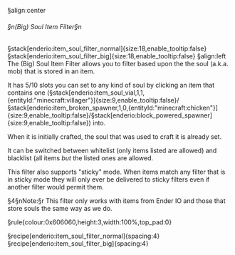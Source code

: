 §align:center
###### §n(Big) Soul Item Filter§n
§stack[enderio:item_soul_filter_normal]{size:18,enable_tooltip:false}§stack[enderio:item_soul_filter_big]{size:18,enable_tooltip:false} 
§align:left
The (Big) Soul Item Filter allows you to filter based upon the the soul (a.k.a. mob) that is stored in an item.

It has 5/10 slots you can set to any kind of soul by clicking an item that contains one (§stack[enderio:item_soul_vial,1,1,{entityId:"minecraft:villager"}]{size:9,enable_tooltip:false}/§stack[enderio:item_broken_spawner,1,0,{entityId:"minecraft:chicken"}]{size:9,enable_tooltip:false}/§stack[enderio:block_powered_spawner]{size:9,enable_tooltip:false}) into.

When it is initially crafted, the soul that was used to craft it is already set.

It can be switched between whitelist (only items listed are allowed) and blacklist (all items *but* the listed ones are allowed.

This filter also supports "sticky" mode. When items match any filter that is in sticky mode they will only ever be delivered to sticky filters even if another filter would permit them.

§4§nNote:§r This filter only works with items from Ender IO and those that store souls the same way as we do.

§rule{colour:0x606060,height:3,width:100%,top_pad:0}

§recipe[enderio:item_soul_filter_normal]{spacing:4}
§recipe[enderio:item_soul_filter_big]{spacing:4}